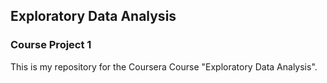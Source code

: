 ## Exploratory Data Analysis
### Course Project 1

This is my repository for the Coursera Course "Exploratory Data Analysis".

